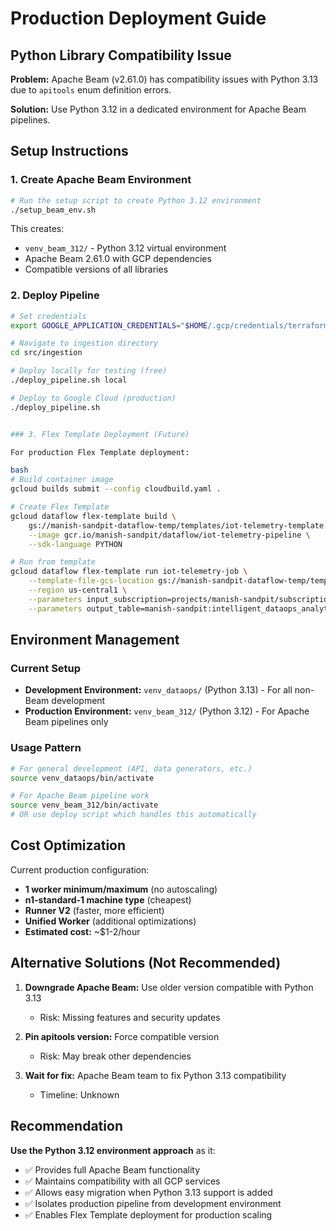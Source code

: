 # Production Deployment Guide

## Python Library Compatibility Issue

**Problem:** Apache Beam (v2.61.0) has compatibility issues with Python 3.13 due to `apitools` enum definition errors.

**Solution:** Use Python 3.12 in a dedicated environment for Apache Beam pipelines.

## Setup Instructions

### 1. Create Apache Beam Environment

```bash
# Run the setup script to create Python 3.12 environment
./setup_beam_env.sh
```

This creates:
- `venv_beam_312/` - Python 3.12 virtual environment
- Apache Beam 2.61.0 with GCP dependencies
- Compatible versions of all libraries

### 2. Deploy Pipeline

```bash
# Set credentials
export GOOGLE_APPLICATION_CREDENTIALS="$HOME/.gcp/credentials/terraform-dataops-key.json"

# Navigate to ingestion directory  
cd src/ingestion

# Deploy locally for testing (free)
./deploy_pipeline.sh local

# Deploy to Google Cloud (production)
./deploy_pipeline.sh


### 3. Flex Template Deployment (Future)

For production Flex Template deployment:

bash
# Build container image
gcloud builds submit --config cloudbuild.yaml .

# Create Flex Template
gcloud dataflow flex-template build \
    gs://manish-sandpit-dataflow-temp/templates/iot-telemetry-template.json \
    --image gcr.io/manish-sandpit/dataflow/iot-telemetry-pipeline \
    --sdk-language PYTHON

# Run from template
gcloud dataflow flex-template run iot-telemetry-job \
    --template-file-gcs-location gs://manish-sandpit-dataflow-temp/templates/iot-telemetry-template.json \
    --region us-central1 \
    --parameters input_subscription=projects/manish-sandpit/subscriptions/iot-telemetry-subscription \
    --parameters output_table=manish-sandpit:intelligent_dataops_analytics.iot_telemetry
```

## Environment Management

### Current Setup
- **Development Environment:** `venv_dataops/` (Python 3.13) - For all non-Beam development
- **Production Environment:** `venv_beam_312/` (Python 3.12) - For Apache Beam pipelines only

### Usage Pattern
```bash
# For general development (API, data generators, etc.)
source venv_dataops/bin/activate

# For Apache Beam pipeline work
source venv_beam_312/bin/activate
# OR use deploy script which handles this automatically
```

## Cost Optimization

Current production configuration:
- **1 worker minimum/maximum** (no autoscaling)
- **n1-standard-1 machine type** (cheapest)
- **Runner V2** (faster, more efficient)
- **Unified Worker** (additional optimizations)
- **Estimated cost:** ~$1-2/hour

## Alternative Solutions (Not Recommended)

1. **Downgrade Apache Beam:** Use older version compatible with Python 3.13
   - Risk: Missing features and security updates
   
2. **Pin apitools version:** Force compatible version
   - Risk: May break other dependencies
   
3. **Wait for fix:** Apache Beam team to fix Python 3.13 compatibility
   - Timeline: Unknown

## Recommendation

**Use the Python 3.12 environment approach** as it:
- ✅ Provides full Apache Beam functionality
- ✅ Maintains compatibility with all GCP services
- ✅ Allows easy migration when Python 3.13 support is added
- ✅ Isolates production pipeline from development environment
- ✅ Enables Flex Template deployment for production scaling
